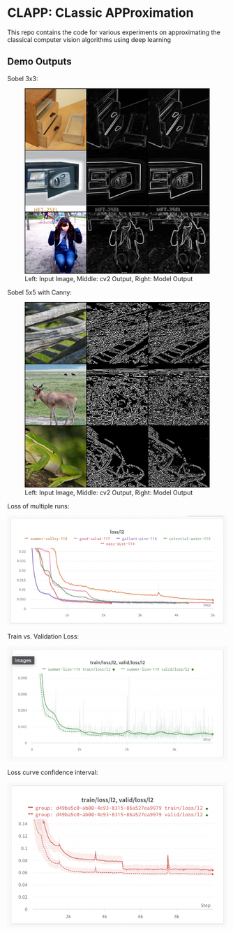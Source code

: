 # **CLAPP**: **CL**assic **APP**roximation

This repo contains the code for various experiments on approximating the classical computer vision algorithms using deep learning

## Demo Outputs

Sobel 3x3:

<figure>
  <img
    src="images/demo2.png"
    alt="Sobel Edge Detection">
  <figcaption>
    Left: Input Image, Middle: cv2 Output, Right: Model Output
  </figcaption>
</figure>

Sobel 5x5 with Canny:

<figure>
  <img
    src="images/demo3.png"
    alt="Sobel Edge Detection">
  <figcaption>
    Left: Input Image, Middle: cv2 Output, Right: Model Output
  </figcaption>
</figure>

Loss of multiple runs:

![Loss](images/loss.png)

Train vs. Validation Loss:

![Train vs. Validation Loss](images/loss2.png)

Loss curve confidence interval:

![Loss curve confidence interval](images/loss3.png)


